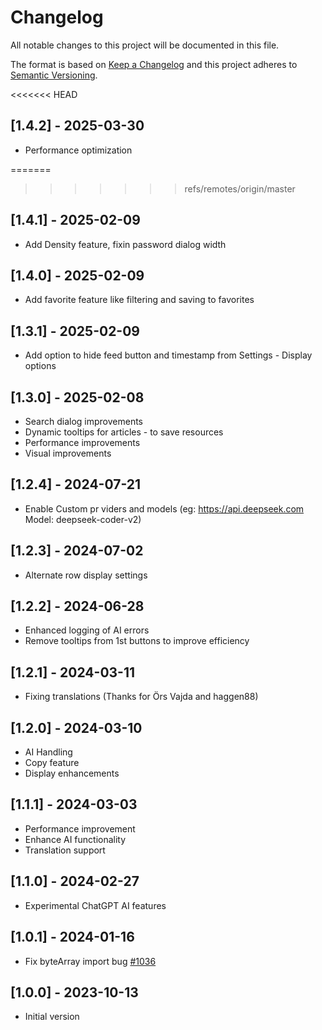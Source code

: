 # Changelog

All notable changes to this project will be documented in this file.

The format is based on [Keep a Changelog](http://keepachangelog.com/en/1.0.0/)
and this project adheres to [Semantic Versioning](http://semver.org/spec/v2.0.0.html).

<<<<<<< HEAD
## [1.4.2] - 2025-03-30
- Performance optimization

=======
>>>>>>> refs/remotes/origin/master
## [1.4.1] - 2025-02-09

- Add Density feature, fixin password dialog width

## [1.4.0] - 2025-02-09

- Add favorite feature like filtering and saving to favorites

## [1.3.1] - 2025-02-09

- Add option to hide feed button and timestamp from Settings - Display options

## [1.3.0] - 2025-02-08

- Search dialog improvements
- Dynamic tooltips for articles - to save resources
- Performance improvements
- Visual improvements

## [1.2.4] - 2024-07-21

- Enable Custom pr viders and models (eg: https://api.deepseek.com Model: deepseek-coder-v2)

## [1.2.3] - 2024-07-02

- Alternate row display settings

## [1.2.2] - 2024-06-28

- Enhanced logging of AI errors
- Remove tooltips from 1st buttons to improve efficiency

## [1.2.1] - 2024-03-11

- Fixing translations (Thanks for Örs Vajda and haggen88)

## [1.2.0] - 2024-03-10

- AI Handling
- Copy feature
- Display enhancements

## [1.1.1] - 2024-03-03

- Performance improvement
- Enhance AI functionality
- Translation support

## [1.1.0] - 2024-02-27

- Experimental ChatGPT AI features

## [1.0.1] - 2024-01-16

- Fix byteArray import bug [#1036](https://github.com/linuxmint/cinnamon-spices-desklets/issues/1036)

## [1.0.0] - 2023-10-13

- Initial version
